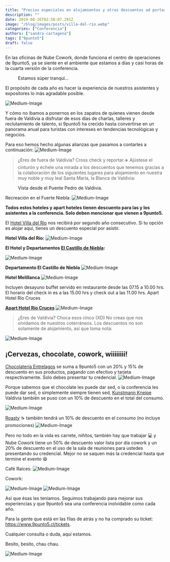 ```yaml
---
title: "Precios especiales en alojamientos y otros descuentos ad portas de 9punto5"
description: ""
date: 2019-08-26T02:58:07.291Z
image: "/blog/images/posts/villa-del-rio.webp"
categories: ["Conferencia"]
authors: ["sandra-cartagena"]
tags: ["9punto5"]
draft: false
---
```


En las oficinas de Nube Cowork, donde funciona el centro de operaciones de 9punto5, ya se siente en el ambiente que estamos a días y casi horas de la cuarta versión de la conferencia.

<figure>
    <img src="/blog/images/posts/precios-01.gif" alt="" />
    <figcaption>Estamos súper tranqui…</figcaption>
</figure>

El propósito de cada año es hacer la experiencia de nuestros asistentes y expositores lo más agradable posible.

![Medium-Image](/blog/images/posts/precios-02.gif)

Y cómo no íbamos a ponernos en los zapatos de quienes vienen desde fuera de Valdivia a disfrutar de esos días de charlas, talleres y reclutamiento de talento, si 9punto5 ha crecido hasta convertirse en un panorama anual para turistas con intereses en tendencias tecnológicas y negocios.

Para eso hemos hecho algunas alianzas que pasamos a contarles a continuación:
![Medium-Image](/blog/images/posts/precios-03.webp)

> ¿Eres de fuera de Valdivia? Cross check y reportar.✈️ Ajústese el cinturón y échele una mirada a los descuentos que tenemos gracias a la colaboración de los siguientes lugares para alojamiento en nuestra muy noble y muy leal Santa María, la Blanca de Valdivia:

<figure>
    <img src="/blog/images/posts/precios-04.webp" alt="" />
    <figcaption>Vista desde el Puente Pedro de Valdivia.</figcaption>
</figure>

Recreación en el Fuerte Niebla:
![Medium-Image](/blog/images/posts/precios-05.webp)

**Todos estos hoteles y apart hoteles tienen descuento para las y los asistentes a la conferencia. Solo deben mencionar que vienen a 9punto5.**

El [Hotel Villa del Río](http://www.hotelvilladelrio.com/) nos recibirá por segundo año consecutivo. Si tu opción es alojar aquí, tienes un descuento especial por asistir.

**Hotel Villa del Río:**
![Medium-Image](/blog/images/posts/precios-06.webp)

**El Hotel y Departamentos [El Castillo de Niebla](https://www.hotelycabanaselcastillo.com/):**

![Medium-Image](/blog/images/posts/precios-07.webp)

**Departamento El Castillo de Niebla**
![Medium-Image](/blog/images/posts/precios-08.webp)

**Hotel Melillanca**
![Medium-Image](/blog/images/posts/precios-09.webp)

Incluyen desayuno buffet servido en restaurante desde las 07.15 a 10.00 hrs.
El horario del check in es a las 15.00 hrs y check out a las 11.00 hrs.
Apart Hotel Río Cruces

**[Apart Hotel Río Cruces](https://www.aparthotelriocruces.cl/)**
![Medium-Image](/blog/images/posts/precios-10.webp)

> ¿Eres de Valdivia? Choca esos cinco (XD) No creas que nos olvidamos de nuestros coterráneos. Los descuentos no son solamente de alojamiento, así que toma nota:

![Medium-Image](/blog/images/posts/precios-11.gif)

## ¡Cervezas, chocolate, cowork, wiiiiiiii!

[Chocolatería Entrelagos](http://www.entrelagos.cl/valdivia/) se suma a 9punto5 con un 20% y 15% de descuento en sus productos, pagando con efectivo y tarjeta respectivamente. Solo debes presentar tu credencial.
![Medium-Image](/blog/images/posts/precios-12.webp)

Porque sabemos que el chocolate les puede dar sed, o la conferencia les puede dar sed, o simplemente siempre tienen sed, [Kunstmann Kneipe](http://www.cerveza-kunstmann.cl/la-cerveceria/kunstmann-kneipe/) Valdivia también se puso con un 10% de descuento en el total del consumo.

![Medium-Image](/blog/images/posts/precios-13.webp)

[Roasty](https://www.facebook.com/Roastycafe/) ☕️ también tendrá un 10% de descuento en el consumo (no incluye promociones)
![Medium-Image](/blog/images/posts/precios-14.webp)

Pero no todo en la vida es carrete, niñitos, también hay que trabajar 💻 y Nube Cowork tiene un 50% de descuento valor lista por día cowork y un 20% de descuento en el uso de la sala de reuniones para ustedes presentando su credencial. Mejor no se saquen más la credencial hasta que termine el evento 😆

Café Raíces:
![Medium-Image](/blog/images/posts/precios-15.webp)

Cowork:

![Medium-Image](/blog/images/posts/precios-16.webp)
![Medium-Image](/blog/images/posts/precios-17.webp)

Así que ésas les teníamos. Seguimos trabajando para mejorar sus experiencias y que 9punto5 sea una conferencia inolvidable como cada año.

Para la gente que está en las filas de atrás y no ha comprado su ticket: https://www.9punto5.cl/tickets.

Cualquier consulta o duda, aquí estamos.

Besito, besito, chau chau.

![Medium-Image](/blog/images/posts/precios-18.gif)
